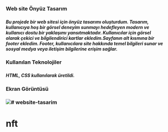 <h3>Web site Önyüz Tasarım<h3>
<h5>Bu projede bir web sitesi için önyüz tasarımı oluşturdum. Tasarım, kullanıcıya hoş bir görsel deneyim sunmayı hedefleyen modern ve kullanıcı dostu bir yaklaşımı yansıtmaktadır. Kullanıcılar için görsel olarak çekici ve bilgilendirici kartlar ekledim.Sayfanın alt kısmına bir footer ekledim. Footer, kullanıcılara site hakkında temel bilgileri sunar ve sosyal medya veya iletişim bilgilerine erişim sağlar.<h5>
<h3>Kullanılan Teknolojiler<h3>
<h5>HTML, CSS  kullanılarak üretildi.<h5>
<h3>Ekran Görüntüsü<h3>
  
![](NFT.gif)# website-tasarim
# nft
